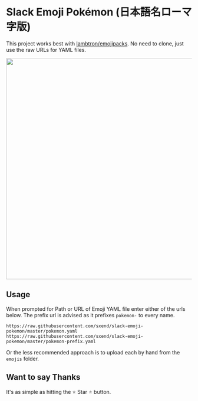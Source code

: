 # Slack Emoji Pokémon (日本語名ローマ字版)

This project works best with [lambtron/emojipacks](https://github.com/lambtron/emojipacks). No need to clone, just use the raw URLs for YAML files.

<img src="http://i.imgur.com/MQeQUO3.gif" width="600" />

## Usage

When prompted for Path or URL of Emoji YAML file enter either of the urls below. The prefix url is advised as it prefixes `pokemon-` to every name.

```
https://raw.githubusercontent.com/sxend/slack-emoji-pokemon/master/pokemon.yaml
https://raw.githubusercontent.com/sxend/slack-emoji-pokemon/master/pokemon-prefix.yaml
```

Or the less recommended approach is to upload each by hand from the `emojis` folder.

## Want to say Thanks

It's as simple as hitting the :star: Star :star: button.
